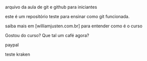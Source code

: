 arquivo da aula de git e github para iniciantes

este é um repositório teste para ensinar como git funcionada.

saiba mais em [williamjusten.com.br] para entender como é o curso

Gostou do curso? Que tal um café agora?

paypal

teste kraken